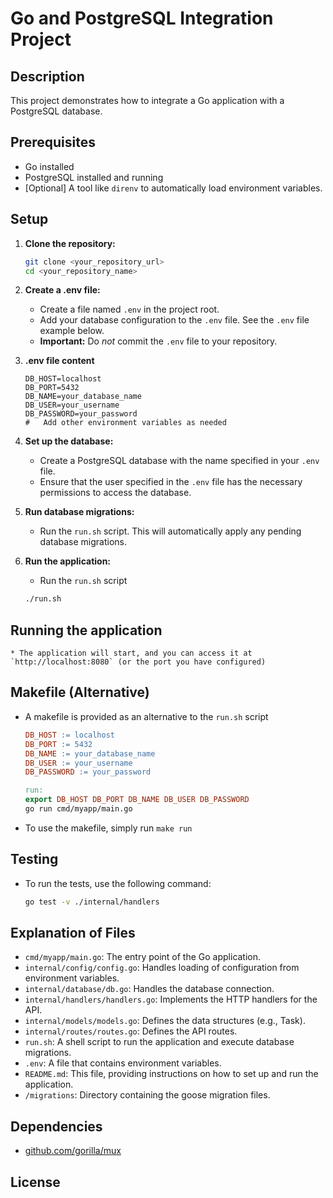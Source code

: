 # Go and PostgreSQL Integration Project

## Description

This project demonstrates how to integrate a Go application with a PostgreSQL database.

## Prerequisites

* Go installed
* PostgreSQL installed and running
* [Optional] A tool like `direnv` to automatically load environment variables.

## Setup

1.  **Clone the repository:**

    ```bash
    git clone <your_repository_url>
    cd <your_repository_name>
    ```

2.  **Create a .env file:**

    * Create a file named `.env` in the project root.
    * Add your database configuration to the `.env` file. See the `.env` file example below.
    * **Important:** Do *not* commit the `.env` file to your repository.

3.  **.env file content**

    ```
    DB_HOST=localhost
    DB_PORT=5432
    DB_NAME=your_database_name
    DB_USER=your_username
    DB_PASSWORD=your_password
    #   Add other environment variables as needed
    ```

4.  **Set up the database:**

    * Create a PostgreSQL database with the name specified in your `.env` file.
    * Ensure that the user specified in the `.env` file has the necessary permissions to access the database.


5.  **Run database migrations:**
    * Run the `run.sh` script.  This will automatically apply any pending database migrations.
    
6.  **Run the application:**

    * Run the `run.sh` script
    ```bash
    ./run.sh
    ```

## Running the application

    * The application will start, and you can access it at `http://localhost:8080` (or the port you have configured)

## Makefile (Alternative)

* A makefile is provided as an alternative to the `run.sh` script
    ```makefile
    DB_HOST := localhost
    DB_PORT := 5432
    DB_NAME := your_database_name
    DB_USER := your_username
    DB_PASSWORD := your_password

    run:
    export DB_HOST DB_PORT DB_NAME DB_USER DB_PASSWORD
    go run cmd/myapp/main.go
    ```
* To use the makefile, simply run `make run`

## Testing

* To run the tests, use the following command:

    ```bash
    go test -v ./internal/handlers
    ```

## Explanation of Files

* `cmd/myapp/main.go`: The entry point of the Go application.
* `internal/config/config.go`: Handles loading of configuration from environment variables.
* `internal/database/db.go`: Handles the database connection.
* `internal/handlers/handlers.go`: Implements the HTTP handlers for the API.
* `internal/models/models.go`: Defines the data structures (e.g., Task).
* `internal/routes/routes.go`: Defines the API routes.
* `run.sh`: A shell script to run the application and execute database migrations.
* `.env`: A file that contains environment variables.
* `README.md`: This file, providing instructions on how to set up and run the application.
* `/migrations`:  Directory containing the goose migration files.

## Dependencies

* [github.com/gorilla/mux](https://github.com/gorilla/mux)

## License
